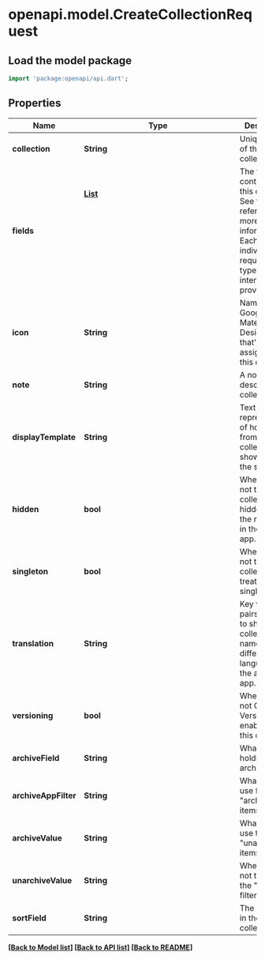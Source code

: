 # openapi.model.CreateCollectionRequest

## Load the model package
```dart
import 'package:openapi/api.dart';
```

## Properties
Name | Type | Description | Notes
------------ | ------------- | ------------- | -------------
**collection** | **String** | Unique name of the collection. | 
**fields** | [**List<Object>**](Object.md) | The fields contained in this collection. See the fields reference for more information. Each individual field requires field, type, and interface to be provided. | [default to const []]
**icon** | **String** | Name of a Google Material Design Icon that's assigned to this collection. | [optional] 
**note** | **String** | A note describing the collection. | [optional] 
**displayTemplate** | **String** | Text representation of how items from this collection are shown across the system. | [optional] 
**hidden** | **bool** | Whether or not the collection is hidden from the navigation in the admin app. | [optional] 
**singleton** | **bool** | Whether or not the collection is treated as a single object. | [optional] 
**translation** | **String** | Key value pairs of how to show this collection's name in different languages in the admin app. | [optional] 
**versioning** | **bool** | Whether or not Content Versioning is enabled for this collection. | [optional] 
**archiveField** | **String** | What field holds the archive value. | [optional] 
**archiveAppFilter** | **String** | What value to use for \"archived\" items. | [optional] 
**archiveValue** | **String** | What value to use to \"unarchive\" items. | [optional] 
**unarchiveValue** | **String** | Whether or not to show the \"archived\" filter. | [optional] 
**sortField** | **String** | The sort field in the collection. | [optional] 

[[Back to Model list]](../README.md#documentation-for-models) [[Back to API list]](../README.md#documentation-for-api-endpoints) [[Back to README]](../README.md)


